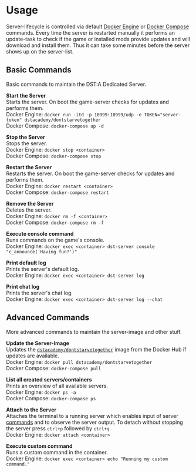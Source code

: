 # Usage

Server-lifecycle is controlled via default [Docker Engine][engine-cli] or [Docker Compose][compose-cli]
commands. Every time the server is restarted manually it performs an update-task to check if the
game or installed mods provide updates and will download and install them. Thus it can take some
minutes before the server shows up on the server-list.

## Basic Commands
Basic commands to maintain the DST:A Dedicated Server.

**Start the Server**  
Starts the server. On boot the game-server checks for updates and performs them.  
Docker Engine:
`docker run -itd -p 10999:10999/udp -e TOKEN="server-token" dstacademy/dontstarvetogether`  
Docker Compose:
`docker-compose up -d`

**Stop the Server**  
Stops the server.  
Docker Engine:
`docker stop <container>`  
Docker Compose:
`docker-compose stop`

**Restart the Server**  
Restarts the server. On boot the game-server checks for updates and performs them.  
Docker Engine:
`docker restart <container>`  
Docker Compose:
`docker-compose restart`

**Remove the Server**  
Deletes the server.  
Docker Engine:
`docker rm -f <container>`  
Docker Compose:
`docker-compose rm -f`

**Execute console command**  
Runs commands on the game's console.  
Docker Engine:
`docker exec <container> dst-server console "c_announce('Having fun?')"`

**Print default log**  
Prints the server's default log.  
Docker Engine:
`docker exec <container> dst-server log`

**Print chat log**  
Prints the server's chat log.  
Docker Engine:
`docker exec <container> dst-server log --chat`

## Advanced Commands
More advanced commands to maintain the server-image and other stuff.

**Update the Server-Image**  
Updates the [`dstacademy/dontstarvetogether`][image] image from the Docker Hub if updates are available.  
Docker Engine:
`docker pull dstacademy/dontstarvetogether`  
Docker Compose:
`docker-compose pull`

**List all created servers/containers**  
Prints an overview of all available servers.  
Docker Engine:
`docker ps -a`  
Docker Compose:
`docker-compose ps`

**Attach to the Server**  
Attaches the terminal to a running server which enables input of server [commands][reference-commands]
and to observe the server output. To detach without stopping the server press `ctrl+p` followed by `ctrl+q`.  
Docker Engine:
`docker attach <container>`

**Execute custom command**  
Runs a custom command in the container.  
Docker Engine:
`docker exec <container> echo "Running my custom command."`

[engine-cli]: https://docs.docker.com/engine/reference/commandline/
[compose-cli]: https://docs.docker.com/compose/reference/
[reference-commands]: http://dont-starve-game.wikia.com/wiki/Console/Don't_Starve_Together_Commands
[image]: https://hub.docker.com/r/dstacademy/dontstarvetogether/

